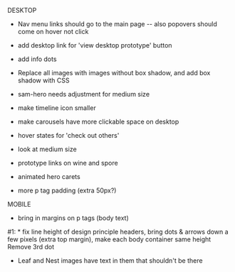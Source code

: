DESKTOP

* Nav menu links should go to the main page -- also popovers should come on hover not click

* add desktop link for 'view desktop prototype' button

* add info dots

* Replace all images with images without box shadow, and add box shadow with CSS

* sam-hero needs adjustment for medium size

* make timeline icon smaller

* make carousels have more clickable space on desktop

* hover states for 'check out others'

* look at medium size

* prototype links on wine and spore

* animated hero carets 

* more p tag padding (extra 50px?)

MOBILE

* bring in margins on p tags (body text)

#1: * fix line height of design principle headers, bring dots & arrows down a few pixels (extra top margin), make each body container same height
Remove 3rd dot

* Leaf and Nest images have text in them that shouldn't be there